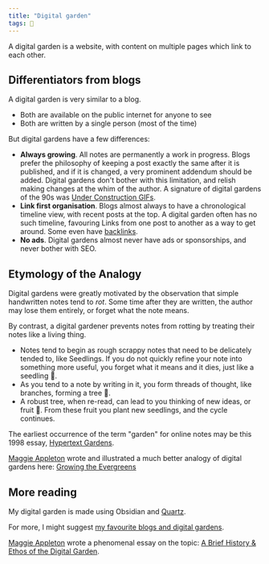 ```yaml
---
title: "Digital garden"
tags: 🌱
---
```


A digital garden is a website, with content on multiple pages which link to each other.

## Differentiators from blogs

A digital garden is very similar to a blog.

- Both are available on the public internet for anyone to see
- Both are written by a single person (most of the time)

But digital gardens have a few differences:

- **Always growing**. All notes are permanently a work in progress. Blogs prefer the philosophy of keeping a post exactly the same after it is published, and if it is changed, a very prominent addendum should be added. Digital gardens don't bother with this limitation, and relish making changes at the whim of the author. A signature of digital gardens of the 90s was [Under Construction GIFs](http://textfiles.com/underconstruction/).
- **Link first organisation**. Blogs almost always to have a chronological timeline view, with recent posts at the top. A digital garden often has no such timeline, favouring Links from one post to another as a way to get around. Some even have [backlinks](notes/backlink.md).
- **No ads**. Digital gardens almost never have ads or sponsorships, and never bother with SEO. 

## Etymology of the Analogy

Digital gardens were greatly motivated by the observation that simple handwritten notes tend to *rot*. Some time after they are written, the author may lose them entirely, or forget what the note means.

By contrast, a digital gardener prevents notes from rotting by treating their notes like a living thing. 
- Notes tend to begin as rough scrappy notes that need to be delicately tended to, like Seedlings. If you do not quickly refine your note into something more useful, you forget what it means and it dies, just like a seedling 🌱.
- As you tend to a note by writing in it, you form threads of thought, like branches, forming a tree 🌳.
- A robust tree, when re-read, can lead to you thinking of new ideas, or fruit 🍎. From these fruit you plant new seedlings, and the cycle continues.

The earliest occurrence of the term "garden" for online notes may be this 1998 essay, [Hypertext Gardens](http://www.eastgate.com/garden/Enter.html).

[Maggie Appleton](notes/Maggie%20Appleton) wrote and illustrated a much better analogy of digital gardens here: [Growing the Evergreens](https://maggieappleton.com/evergreens)

## More reading

My digital garden is made using Obsidian and [Quartz](notes/Quartz%20by%20Jacky).

For more, I might suggest [my favourite blogs and digital gardens](notes/My%20favourite%20blogs).

[Maggie Appleton](notes/Maggie%20Appleton) wrote a phenomenal essay on the topic: [A Brief History & Ethos of the Digital Garden](https://maggieappleton.com/garden-history).